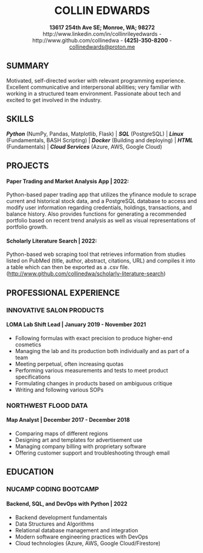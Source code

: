 <div align="center">
<h1>COLLIN EDWARDS</h1>
<strong>13617 254th Ave SE; Monroe, WA; 98272</strong><br/>
http://www.linkedin.com/in/collinrileyedwards - http://www.github.com/collinedwa - <strong>(425)-350-8200</strong> - <a href="mailto:collinedwards@proton.me">collinedwards@proton.me</a><br/>
</div>

## SUMMARY
Motivated, self-directed worker with relevant programming experience. Excellent communicative and interpersonal abilities; very familiar with working in a structured team environment. Passionate about tech and excited to get involved in the industry.

## SKILLS
***Python*** (NumPy, Pandas, Matplotlib, Flask) | ***SQL*** (PostgreSQL) | ***Linux*** (Fundamentals, BASH Scripting) | ***Docker*** (Building and deploying) | ***HTML*** (Fundamentals) | ***Cloud Services*** (Azure, AWS, Google Cloud)

## PROJECTS
#### Paper Trading and Market Analysis App | 2022:
Python-based paper trading app that utilizes the yfinance module to scrape current and historical stock data, and a PostgreSQL database to access and modify user information regarding credentials, holdings, transactions, and balance history. Also provides functions for generating a recommended portfolio based on recent trend analysis as well as visual representations of portfolio growth. 

#### Scholarly Literature Search | 2022:
Python-based web scraping tool that retrieves information from studies listed on PubMed (title, author, abstract, citations, URL) and compiles it into a table which can then be exported as a .csv file. (http://www.github.com/collinedwa/scholarly-literature-search)

## PROFESSIONAL EXPERIENCE
### INNOVATIVE SALON PRODUCTS
#### LOMA Lab Shift Lead | January 2019 - November 2021
* Following formulas with exact precision to produce higher-end cosmetics
* Managing the lab and its production both individually and as part of a team
* Meeting perpetual, often increasing quotas
* Performing various measurements and tests to meet product specifications
* Formulating changes in products based on ambiguous critique
* Writing and following various SOPs

### NORTHWEST FLOOD DATA
#### Map Analyst | December 2017 - December 2018
* Comparing maps of different regions 
* Designing art and templates for advertisement use
* Managing company billing with proprietary software
* Offering customer support and troubleshooting through email

## EDUCATION
### NUCAMP CODING BOOTCAMP
#### Backend, SQL, and DevOps with Python | 2022
* Backend development fundamentals
* Data Structures and Algorithms
* Relational database management and integration
* Modern software engineering practices with DevOps
* Cloud technologies (Azure, AWS, Google Cloud/Firestore)
